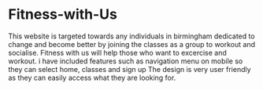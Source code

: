 # Fitness-with-Us
This website is targeted towards any individuals in birmingham dedicated to change and become better by joining the classes as a group to workout and socialise. Fitness with us will help those who want to excercise and workout. 
i have included features such as navigation menu on mobile so they can select home, classes and sign up
The design is very user friendly as they can easily access what they are looking for.

